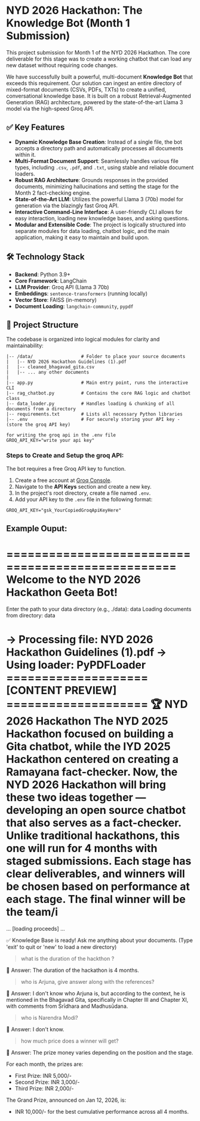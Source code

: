 # NYD 2026 Hackathon: The Knowledge Bot (Month 1 Submission)

This project submission for Month 1 of the NYD 2026 Hackathon. The core deliverable for this stage was to create a working chatbot that can load any new dataset without requiring code changes.

We have successfully built a powerful, multi-document **Knowledge Bot** that exceeds this requirement. Our solution can ingest an entire directory of mixed-format documents (CSVs, PDFs, TXTs) to create a unified, conversational knowledge base. It is built on a robust Retrieval-Augmented Generation (RAG) architecture, powered by the state-of-the-art Llama 3 model via the high-speed Groq API.

## ✅ Key Features

-   **Dynamic Knowledge Base Creation**: Instead of a single file, the bot accepts a directory path and automatically processes all documents within it.
-   **Multi-Format Document Support**: Seamlessly handles various file types, including `.csv`, `.pdf`, and `.txt`, using stable and reliable document loaders.
-   **Robust RAG Architecture**: Grounds responses in the provided documents, minimizing hallucinations and setting the stage for the Month 2 fact-checking engine.
-   **State-of-the-Art LLM**: Utilizes the powerful Llama 3 (70b) model for generation via the blazingly fast Groq API.
-   **Interactive Command-Line Interface**: A user-friendly CLI allows for easy interaction, loading new knowledge bases, and asking questions.
-   **Modular and Extensible Code**: The project is logically structured into separate modules for data loading, chatbot logic, and the main application, making it easy to maintain and build upon.

## 🛠️ Technology Stack

-   **Backend**: Python 3.9+
-   **Core Framework**: LangChain
-   **LLM Provider**: Groq API (Llama 3 70b)
-   **Embeddings**: `sentence-transformers` (running locally)
-   **Vector Store**: FAISS (in-memory)
-   **Document Loading**: `langchain-community`, `pypdf`

## 📂 Project Structure

The codebase is organized into logical modules for clarity and maintainability:

```/
|-- /data/                  # Folder to place your source documents
|   |-- NYD 2026 Hackathon Guidelines (1).pdf
|   |-- cleaned_bhagavad_gita.csv
|   |-- ... any other documents
|
|-- app.py                  # Main entry point, runs the interactive CLI
|-- rag_chatbot.py          # Contains the core RAG logic and chatbot class
|-- data_loader.py          # Handles loading & chunking of all documents from a directory
|-- requirements.txt        # Lists all necessary Python libraries
|-- .env                    # For securely storing your API key -(store the groq API key)

for writing the groq api in the .env file
GROQ_API_KEY="write your api key"

```

### Steps to Create and Setup the groq API:

The bot requires a free Groq API key to function.

1. Create a free account at [Groq Console](https://console.groq.com/).
2. Navigate to the **API Keys** section and create a new key.
3. In the project's root directory, create a file named `.env`.
4. Add your API key to the `.env` file in the following format:

```env
GROQ_API_KEY="gsk_YourCopiedGroqApiKeyHere"

```
## Example Ouput:

==================================================
 Welcome to the NYD 2026 Hackathon Geeta Bot!
==================================================

Enter the path to your data directory (e.g., ./data): data
Loading documents from directory: data

-> Processing file: NYD 2026 Hackathon Guidelines (1).pdf
   -> Using loader: PyPDFLoader
==================== [CONTENT PREVIEW] ====================
🏆 NYD 2026 Hackathon
The NYD 2025 Hackathon focused on building a Gita chatbot, while the IYD 2025 Hackathon centered
on creating a Ramayana fact-checker. Now, the NYD 2026 Hackathon will bring these two ideas
together — developing an open source chatbot that also serves as a fact-checker.
Unlike traditional hackathons, this one will run for 4 months with staged submissions. Each stage has
clear deliverables, and winners will be chosen based on performance at each stage. The final winner
will be the team/i
==============================================================

... [loading proceeds] ...

✅ Knowledge Base is ready! Ask me anything about your documents.
   (Type 'exit' to quit or 'new' to load a new directory)

> what is the duration of the hackthon ?

🤖 Answer: The duration of the hackathon is 4 months.

> who is Arjuna, give answer along with the references?

🤖 Answer: I don't know who Arjuna is, but according to the context, he is mentioned in the Bhagavad Gita, specifically in Chapter III and Chapter XI, with comments from Śrīdhara and Madhusūdana.

> who is Narendra Modi?

🤖 Answer: I don't know.

> how much price does a winner will get?

🤖 Answer: The prize money varies depending on the position and the stage.

For each month, the prizes are:
- First Prize: INR 5,000/-
- Second Prize: INR 3,000/-
- Third Prize: INR 2,000/-

The Grand Prize, announced on Jan 12, 2026, is:
- INR 10,000/- for the best cumulative performance across all 4 months. 